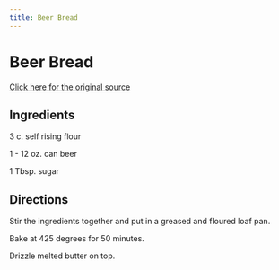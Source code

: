 ```yaml
---
title: Beer Bread
---
```


<head>
<meta charset="UTF-8">
</head>
<h1>Beer Bread</h1>
<a href="http://www.cookbooks.com/Recipe-Details.aspx?id=26648/">Click here for the original source</a>
<h2>Ingredients</h2>
<p></p>
<p>3 c. self rising flour</p>
<p> </p>
<p>1 - 12 oz. can beer</p>
<p> </p>
<p>1 Tbsp. sugar</p>
<p></p>
<h2>Directions</h2>

<p></p>
<p>Stir the ingredients together and put in a greased and floured loaf pan.</p>
<p> </p>
<p>Bake at 425 degrees for 50 minutes.</p>
<p> </p>
<p>Drizzle melted butter on top.</p>
<p></p>

